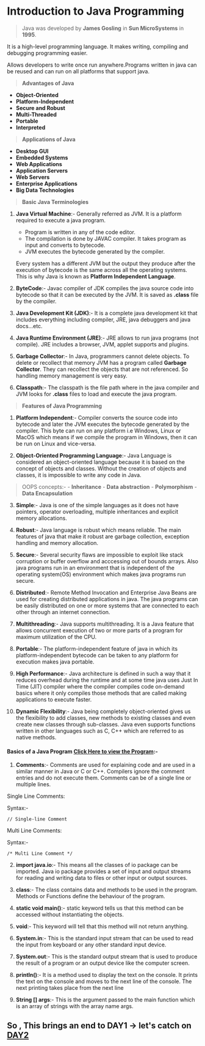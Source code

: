 # Introduction to Java Programming 

> Java was developed by **James Gosling** in **Sun MicroSystems** in **1995**. 

It is a high-level programming language. It makes writing, compiling and debugging programming easier.

Allows developers to write once run anywhere.Programs written in java can be reused and can run on all platforms that support java.

> **Advantages of Java**
- **Object-Oriented**
- **Platform-Independent**
- **Secure and Robust**
- **Multi-Threaded**
- **Portable**
- **Interpreted**

> **Applications of Java**
- **Desktop GUI**
- **Embedded Systems**
- **Web Applications**
- **Application Servers**
- **Web Servers**
- **Enterprise Applications**
- **Big Data Technologies**

> **Basic Java Terminologies**
1. **Java Virtual Machine**:- Generally referred as JVM. It is a platform required to execute a java program.
    - Program is written in any of the code editor.
    - The compilation is done by JAVAC compiler. It takes program as input and converts to bytecode.
    - JVM executes the bytecode generated by the compiler.

    Every system has a different JVM but the output they produce after the execution of bytecode is the same across all the operating systems. This is why Java is known as **Platform Independent Language**.

2. **ByteCode**:- Javac compiler of JDK compiles the java source code into bytecode so that it can be executed by the JVM. It is saved as **.class** file by the compiler.

3. **Java Development Kit (JDK)**:- It is a complete java development kit that includes everything including compiler, JRE, java debuggers and java docs...etc.

4. **Java Runtime Environment (JRE)**:- JRE allows to run java programs (not compile). JRE includes a browser, JVM, applet supports and plugins.

5. **Garbage Collector**:- In Java, programmers cannot delete objects. To delete or recollect that memory JVM has a program called **Garbage Collector**. They can recollect the objects that are not referenced. So handling memory management is very easy.

6. **Classpath**:- The classpath is the file path where in the java compiler and JVM looks for **.class** files to load and execute the java program.

> **Features of Java Programming**
1. **Platform Independent**:- Compiler converts the source code into bytecode and later the JVM executes the bytecode generated by the compiler. This byte can run on any platform i.e Windows, Linux or MacOS which means if we compile the program in Windows, then it can be run on Linux and vice-versa. 

2. **Object-Oriented Programming Language**:- Java Language is considered an object-oriented language because it is based on the concept of objects and classes. Without the creation of objects and classes, it is impossible to write any code in Java. 
> OOPS concepts:-
    - **Inheritance**
    - **Data abstraction**
    - **Polymorphism**
    - **Data Encapsulation**

3. **Simple**:- Java is one of the simple languages as it does not have pointers, operator overloading, multiple inheritances and explicit memory allocations.

4. **Robust**:- Java language is robust which means reliable. The main features of java that make it robust are garbage collection, exception handling and memory allocation.

5. **Secure**:- Several security flaws are impossible to exploit like stack corruption or buffer overflow and acccessing out of bounds arrays. Also java programs run in an environment that is independent of the operating system(OS) environment which makes java programs run secure.

6. **Distributed**:- Remote Method Invocation and Enterprise Java Beans are used for creating distributed applications in java. The java programs can be easily distributed on one or more systems that are connected to each other through an internet connection.

7. **Multithreading**:-  Java supports multithreading. It is a Java feature that allows concurrent execution of two or more parts of a program for maximum utilization of the CPU.

8. **Portable**:- The platform-independent feature of java in which its platform-independent bytecode can be taken to any platform for execution makes java portable.

9. **High Performance**:- Java architecture is defined in such a way that it reduces overhead during the runtime and at some time java uses Just In Time (JIT) compiler where the compiler compiles code on-demand basics where it only compiles those methods that are called making applications to execute faster.

10. **Dynamic Flexibility**:- Java being completely object-oriented gives us the flexibility to add classes,  new methods to existing classes and even create new classes through sub-classes. Java even supports functions written in other languages such as C, C++ which are referred to as native methods.

#### Basics of a Java Program [Click Here to view the Program](https://github.com/manjunathnmessi/Mission-Google/blob/master/Day1/Learn.java):-

1. **Comments**:- Comments are used for explaining code and are used in a similar manner in Java or C or C++. Compilers ignore the comment entries and do not execute them. Comments can be of a single line or multiple lines.

Single Line Comments:

Syntax:-
````
// Single-line Comment
````

Multi Line Comments:

Syntax:-
````
/* Multi Line Comment */
````

2. **import java.io**:- This means all the classes of io package can be imported. Java io package provides a set of input and output streams for reading and writing data to files or other input or output sources.

3. **class**:- The class contains data and methods to be used in the program. Methods or Functions define the behaviour of the program.

4. **static void main()**:- static keyword tells us that this method can be accessed without instantiating the objects.

5. **void**:- This keyword will tell that this method will not return anything.

6. **System.in**:- This is the standard input stream that can be used to read the input from keyboard or any other standard input device.

7. **System.out**:- This is the standard output stream that is used to produce the result of a program or an output device like the computer screen.

8. **println()**:- It is a method used to display the text on the console. It prints the text on the console and moves to the next line of the console. The next printing takes place from the next line

9. **String [] args**:- This is the argument passed to the main function which is an array of strings with the array name args. 


## So , This brings an end to DAY1 -> let's catch on [DAY2](https://github.com/manjunathnmessi/Mission-Google/tree/master/Day2)